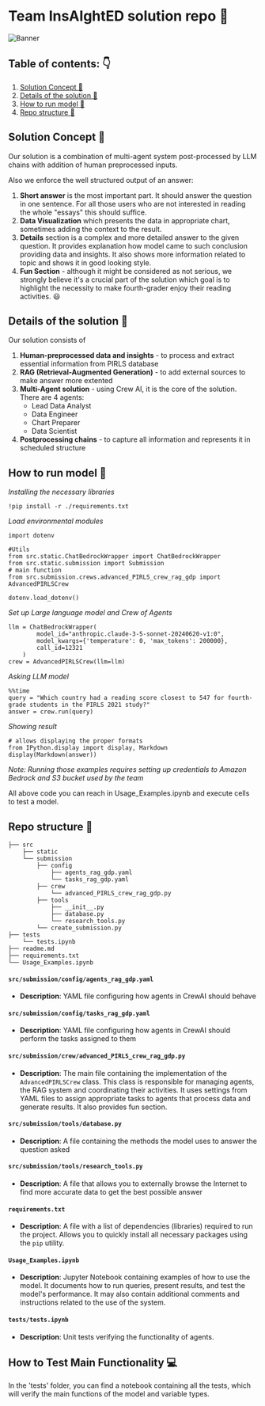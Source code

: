 # Team InsAIghtED solution repo :blue_book:

![Banner](http://gdsc-bucket-058264313357.s3.amazonaws.com/insighted_banner_team.png)

## Table of contents: :point_down:
1. [Solution Concept :mag_right:](#solution-concept-mag_right)
2. [Details of the solution :page_with_curl:](#details-of-the-solution-page_with_curl)
3. [How to run model :running:](#how-to-run-model-running)
4. [Repo structure :construction_worker:](#repo-structure-construction_worker)

## Solution Concept :mag_right:
Our solution is a combination of multi-agent system post-processed by LLM chains with addition of human preprocessed inputs.

Also we enforce the well structured output of an answer:
1. **Short answer** is the most important part. It should answer the question in one sentence. For all those users who are not interested in reading the whole "essays" this should suffice.
2. **Data Visualization** which presents the data in appropriate chart, sometimes adding the context to the result. 
3. **Details** section is a complex and more detailed answer to the given question. It provides explanation how model came to such conclusion providing data and insights. It also shows more information related to topic and shows it in good looking style.
4. **Fun Section** - although it might be considered as not serious, we strongly believe it's a crucial part of the solution which goal is to highlight the necessity to make fourth-grader enjoy their reading activities. :smiley:

## Details of the solution :page_with_curl:
Our solution consists of 
1. **Human-preprocessed data and insights** - to process and extract essential information from PIRLS database
2. **RAG (Retrieval-Augmented Generation)** - to add external sources to make answer more extented
3. **Multi-Agent solution** - using Crew AI, it is the core of the solution.
    There are 4 agents:
    - Lead Data Analyst
    - Data Engineer
    - Chart Preparer
    - Data Scientist
4. **Postprocessing chains** - to capture all information and represents it in scheduled structure

## How to run model :running:

*Installing the necessary libraries*
```
!pip install -r ./requirements.txt
```
*Load environmental modules*
```
import dotenv

#Utils
from src.static.ChatBedrockWrapper import ChatBedrockWrapper
from src.static.submission import Submission
# main function
from src.submission.crews.advanced_PIRLS_crew_rag_gdp import AdvancedPIRLSCrew

dotenv.load_dotenv()
```
*Set up Large language model and Crew of Agents*
```
llm = ChatBedrockWrapper(
        model_id="anthropic.claude-3-5-sonnet-20240620-v1:0",
        model_kwargs={'temperature': 0, 'max_tokens': 200000},
        call_id=12321
    )
crew = AdvancedPIRLSCrew(llm=llm)
```
*Asking LLM model*
```
%%time
query = "Which country had a reading score closest to 547 for fourth-grade students in the PIRLS 2021 study?"
answer = crew.run(query)
```
*Showing result*
```
# allows displaying the proper formats
from IPython.display import display, Markdown
display(Markdown(answer))
```

*Note: Running those examples requires setting up credentials to Amazon Bedrock and S3 bucket used by the team*

All above code you can reach in Usage_Examples.ipynb and execute cells to test a model.

## Repo structure :construction_worker:

```
├── src
    ├── static
    └── submission
        ├── config
            ├── agents_rag_gdp.yaml
            └── tasks_rag_gdp.yaml
        ├── crew
            └── advanced_PIRLS_crew_rag_gdp.py
        ├── tools
            ├── __init__.py
            ├── database.py
            └── research_tools.py
        └── create_submission.py
├── tests
    └── tests.ipynb
├── readme.md
├── requirements.txt
└── Usage_Examples.ipynb
```

#### `src/submission/config/agents_rag_gdp.yaml`
- **Description**: YAML file configuring how agents in CrewAI should behave

#### `src/submission/config/tasks_rag_gdp.yaml`
- **Description**: YAML file configuring how agents in CrewAI should perform the tasks assigned to them

#### `src/submission/crew/advanced_PIRLS_crew_rag_gdp.py`
- **Description**: The main file containing the implementation of the `AdvancedPIRLSCrew` class. This class is responsible for managing agents, the RAG system and coordinating their activities. It uses settings from YAML files to assign appropriate tasks to agents that process data and generate results. It also provides fun section.

#### `src/submission/tools/database.py`
- **Description**: A file containing the methods the model uses to answer the question asked

#### `src/submission/tools/research_tools.py`
- **Description**: A file that allows you to externally browse the Internet to find more accurate data to get the best possible answer

#### `requirements.txt`
- **Description**: A file with a list of dependencies (libraries) required to run the project. Allows you to quickly install all necessary packages using the `pip` utility.

#### `Usage_Examples.ipynb`
- **Description**: Jupyter Notebook containing examples of how to use the model. It documents how to run queries, present results, and test the model's performance. It may also contain additional comments and instructions related to the use of the system.

#### `tests/tests.ipynb`
- **Description**: Unit tests verifying the functionality of agents.

## How to Test Main Functionality :computer:
In the 'tests' folder, you can find a notebook containing all the tests, which will verify the main functions of the model and variable types.

